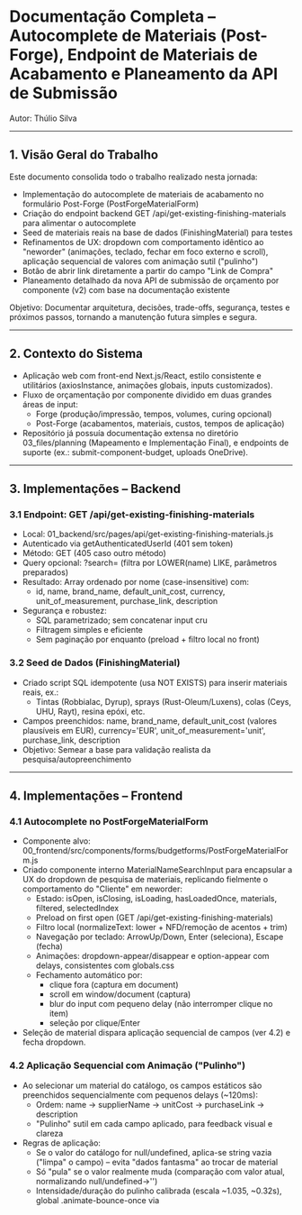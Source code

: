 # Documentação Completa – Autocomplete de Materiais (Post-Forge), Endpoint de Materiais de Acabamento e Planeamento da API de Submissão

Autor: Thúlio Silva

---

## 1. Visão Geral do Trabalho

Este documento consolida todo o trabalho realizado nesta jornada:
- Implementação do autocomplete de materiais de acabamento no formulário Post-Forge (PostForgeMaterialForm)
- Criação do endpoint backend GET /api/get-existing-finishing-materials para alimentar o autocomplete
- Seed de materiais reais na base de dados (FinishingMaterial) para testes
- Refinamentos de UX: dropdown com comportamento idêntico ao "neworder" (animações, teclado, fechar em foco externo e scroll), aplicação sequencial de valores com animação sutil ("pulinho")
- Botão de abrir link diretamente a partir do campo "Link de Compra"
- Planeamento detalhado da nova API de submissão de orçamento por componente (v2) com base na documentação existente

Objetivo: Documentar arquitetura, decisões, trade-offs, segurança, testes e próximos passos, tornando a manutenção futura simples e segura.

---

## 2. Contexto do Sistema

- Aplicação web com front-end Next.js/React, estilo consistente e utilitários (axiosInstance, animações globais, inputs customizados).
- Fluxo de orçamentação por componente dividido em duas grandes áreas de input:
  - Forge (produção/impressão, tempos, volumes, curing opcional)
  - Post-Forge (acabamentos, materiais, custos, tempos de aplicação)
- Repositório já possuía documentação extensa no diretório 03_files/planning (Mapeamento e Implementação Final), e endpoints de suporte (ex.: submit-component-budget, uploads OneDrive).

---

## 3. Implementações – Backend

### 3.1 Endpoint: GET /api/get-existing-finishing-materials

- Local: 01_backend/src/pages/api/get-existing-finishing-materials.js
- Autenticado via getAuthenticatedUserId (401 sem token)
- Método: GET (405 caso outro método)
- Query opcional: ?search= (filtra por LOWER(name) LIKE, parâmetros preparados)
- Resultado: Array ordenado por nome (case-insensitive) com:
  - id, name, brand_name, default_unit_cost, currency, unit_of_measurement, purchase_link, description
- Segurança e robustez:
  - SQL parametrizado; sem concatenar input cru
  - Filtragem simples e eficiente
  - Sem paginação por enquanto (preload + filtro local no front)

### 3.2 Seed de Dados (FinishingMaterial)

- Criado script SQL idempotente (usa NOT EXISTS) para inserir materiais reais, ex.:
  - Tintas (Robbialac, Dyrup), sprays (Rust-Oleum/Luxens), colas (Ceys, UHU, Rayt), resina epóxi, etc.
- Campos preenchidos: name, brand_name, default_unit_cost (valores plausíveis em EUR), currency='EUR', unit_of_measurement='unit', purchase_link, description
- Objetivo: Semear a base para validação realista da pesquisa/autopreenchimento

---

## 4. Implementações – Frontend

### 4.1 Autocomplete no PostForgeMaterialForm

- Componente alvo: 00_frontend/src/components/forms/budgetforms/PostForgeMaterialForm.js
- Criado componente interno MaterialNameSearchInput para encapsular a UX do dropdown de pesquisa de materiais, replicando fielmente o comportamento do "Cliente" em neworder:
  - Estado: isOpen, isClosing, isLoading, hasLoadedOnce, materials, filtered, selectedIndex
  - Preload on first open (GET /api/get-existing-finishing-materials)
  - Filtro local (normalizeText: lower + NFD/remoção de acentos + trim)
  - Navegação por teclado: ArrowUp/Down, Enter (seleciona), Escape (fecha)
  - Animações: dropdown-appear/disappear e option-appear com delays, consistentes com globals.css
  - Fechamento automático por:
    - clique fora (captura em document)
    - scroll em window/document (captura)
    - blur do input com pequeno delay (não interromper clique no item)
    - seleção por clique/Enter
- Seleção de material dispara aplicação sequencial de campos (ver 4.2) e fecha dropdown.

### 4.2 Aplicação Sequencial com Animação ("Pulinho")

- Ao selecionar um material do catálogo, os campos estáticos são preenchidos sequencialmente com pequenos delays (~120ms):
  - Ordem: name → supplierName → unitCost → purchaseLink → description
  - "Pulinho" sutil em cada campo aplicado, para feedback visual e clareza
- Regras de aplicação:
  - Se o valor do catálogo for null/undefined, aplica-se string vazia ("limpa" o campo) – evita "dados fantasma" ao trocar de material
  - Só "pula" se o valor realmente muda (comparação com valor atual, normalizando null/undefined→'')
  - Intensidade/duração do pulinho calibrada (escala ~1.035, ~0.32s), global .animate-bounce-once via <style jsx global>

### 4.3 Ajustes de Inputs/UX

- "Link de Compra":
  - Passou a ter padding-right para comportar botão de ação
  - Botão "abrir link" (ícone FontAwesome arrow-up-right-from-square) no mesmo estilo de posicionamento do botão da calculadora em TimeInput: absolute, right-1, centralizado verticalmente, hover sutil
  - Ao clicar, abre o link em nova aba (window.open com noopener/noreferrer)
  - Só é exibido quando há valor no campo
- Outros:
  - Seleção de texto em focus em campos numéricos (qualidade de vida)
  - Classes de animação reutilizadas do sistema para manter consistência

---

## 5. Decisões, Trade-offs e Boas Práticas

- Preload + filtro local: Evita chamadas excessivas ao backend e mantém UX responsivo; dataset de materiais de acabamento tende a ser limitado
- Atualizar catálogo automaticamente? Por segurança e auditabilidade, recomendado fluxo de proposta de atualização (review/approve) em vez de update direto do FinishingMaterial
- Null handling nas aplicações: Essencial para evitar inconsistência após troca de material; implementado com normalização de null/undefined
- Acessibilidade: Botões têm aria-label; navegação via teclado no dropdown; feedback visual discreto
- Segurança: Endpoints autenticados; SQL parametrizado; window.open com noopener/noreferrer
- Manutenção: Encapsular a lógica do dropdown de pesquisa num subcomponente deixou o formulário principal limpo e fácil de evoluir

---

## 6. Planeamento – Nova API de Submissão (v2)

### 6.1 Endpoint Proposto
- POST /api/submit-component-budget-v2
- Mantém submit-component-budget (v1) intacto; v2 recebe payload rico conforme documentação de mapeamento

### 6.2 Payload (resumo baseado no mapeamento)
- context: { basecomponentId, componentId, version, orderId?, userRole, submissionTimestamp, formType }
- forgeData: produção (itemsPerTable, printHoursPerTable, volumePerTable, supportVolumePerTable, timeEstimates), curing opcional (machine.id, hours, itemsPerTable), comentários, uploadedFiles + profileImage
- postForgeData: finishings[], cada finishing com materials[] (dynamicFields: unitConsumption, applicationHours; staticFields: name, unitCost, supplierName, purchaseLink?, description?) + metadados
- budgetCalculations: { estimated_forge_days, final_cost_per_piece, final_price_per_piece, estimated_prod_days }

### 6.3 Validação Server-side
- Gerais: context e budgetCalculations obrigatórios
- Por role (Forge/Post-Forge/Admin), validar requisitos e faixas (>0; strings não vazias)
- Normalizar nulls; trim strings; relatar erros por path (ex.: postForgeData.finishings[0].materials[1].staticFields.name)

### 6.4 Persistência
- Transação (BEGIN/COMMIT/ROLLBACK)
- ComponentBudget: inserir com campos principais (compat v1)
- Dados Forge/Post-Forge:
  - Se a base já possui tabelas normalizadas para budget data, inserir nelas
  - Alternativa pragmática: JSONB no ComponentBudget para v2 (até migração futura), minimizando impacto em schema
- Ficheiros/OneDrive: associar arquivos submetidos/"staging" ao budget recém criado; mover/organizar conforme padrões
- Auditoria: guardar submissionTimestamp, userId, role, campos críticos

### 6.5 Catálogo de Materiais
- Quando usuário edita campos após escolher material do catálogo:
  - Em vez de aplicar direto no FinishingMaterial, criar proposta (FinishingMaterialUpdateProposal) com status (pending/approved/rejected)
  - Admin aprova para evitar corrupção do catálogo

### 6.6 Resposta e Idempotência
- Responder com { success, budgetId, componentId, version, warnings? }
- Idempotência opcional via hash do payload/context para evitar duplo envio

### 6.7 Testes
- Unit: validadores de payload, conversões e normalizações
- Integração: inserção completa (com e sem curing; múltiplos materiais) e rollback em falhas

---

## 7. Componentes e Utilitários Envolvidos

- PostForgeMaterialForm: formulário de material (campos dinâmicos/estáticos)
- MaterialNameSearchInput (interno): dropdown com pesquisa e UX completa
- TimeInput: referência de estilo para botões auxiliares em inputs
- axiosInstance: cliente HTTP com baseURL configurável e cookies
- CSS global: keyframes dropdown-appear/disappear, option-appear, utilidades de animação

---

## 8. Segurança e Performance

- Segurança
  - Autenticação obrigatória nos endpoints
  - SQL parametrizado (sem injeção)
  - noopener/noreferrer ao abrir links externos
  - Preferência por propostas de atualização do catálogo (fluxo controlado)
- Performance
  - Preload de materiais + filtro local reduz latência
  - Renderizações otimizadas com estados locais e efeitos cuidadosamente limitados

---

## 9. Testes Funcionais Rápidos

- Backend
  - GET /api/get-existing-finishing-materials → 200 + lista; com ?search= filtra
- Frontend (PostForgeMaterialForm)
  - Digitar no "Nome do Material" abre dropdown; teclado (↓/↑/Enter/Escape)
  - Clique fora / scroll fecha dropdown
  - Selecionar item → fecha dropdown; aplica campos em sequência com pulinho; valores null limpam campos
  - Botão no "Link de Compra" abre o link em nova aba quando presente

---

## 10. Próximos Passos

- Implementar /api/submit-component-budget-v2 (skeleton → validações → persistência Forge/Post-Forge → ficheiros)
- Decidir formalmente o fluxo de atualização do catálogo (direto x proposta);
  - Recomendação: propostas com aprovação
- Se necessário, desenhar schema JSONB/transitório para postForgeData até normalização

---

## 11. Lições e Observações (além do escopo imediato)

- Reutilização de padrões de UX reduz custo cognitivo (ex.: replicar dropdown de Cliente em Materiais)
- Ter animações definidas globalmente acelera consistência visual
- Normalização de texto (accents/lower/trim) melhora muito a experiência de pesquisa em PT
- Manter endpoints pequenos e focados (ex.: get-existing-finishing-materials) simplifica testes e segurança
- O cuidado com null/empty no front evita problemas sérios depois (ex.: dados fantasma e sincronização com catálogo)
- Encapsular comportamentos (MaterialNameSearchInput) facilita reuso futuro (ex.: pesquisa de máquinas, fornecedores, etc.)

---

## 12. Assinatura

Thúlio Silva

